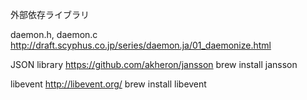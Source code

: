 外部依存ライブラリ

daemon.h, daemon.c
    http://draft.scyphus.co.jp/series/daemon.ja/01_daemonize.html
  
JSON library
    https://github.com/akheron/jansson
    brew install jansson
    
libevent
    http://libevent.org/
    brew install libevent